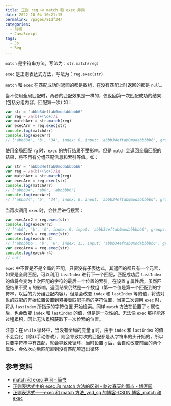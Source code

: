 ```yaml
---
title: 正则 reg 中 match 和 exec 异同
date: 2022-10-04 10:21:15
permalink: /pages/81df34/
categories:
  - 前端
  - JavaScript
tags:
  - Js
  - Reg
---
```


`match` 是字符串方法，写法为：`str.match(reg)`

`exec` 是正则表达式方法，写法为：`reg.exec(str)`

`match` 和 `exec` 在匹配成功时返回的都是数组，在没有匹配上时返回的都是 `null`。

当不使用全局匹配时，两者的匹配效果是一样的，仅返回第一次匹配成功的结果.(包括分组内容，匹配第一次) 如：

```js
var str = 'abbb34eftab0modabbbbb6'
var reg = /a(b)+(\d+)/i
var matchArr = str.match(reg)
var execArr = reg.exec(str)
console.log(matchArr)
console.log(execArr)
// ['abbb34', 'b', '34', index: 0, input: 'abbb34eftab0modabbbbb6', groups: undefined]
```

使用全局匹配 `/g` 时，`exec` 的执行结果不受影响。但是 `match` 会返回全局匹配的结果，将不再有分组匹配信息和索引等值。如：

```js
var str = 'abbb34eftab0modabbbbb6'
var reg = /a(b)+(\d+)/ig
var matchArr = str.match(reg)
var execArr = reg.exec(str)
console.log(matchArr)
// ['abbb34', 'ab0', 'abbbbb6']
console.log(execArr)
// ['abbb34', 'b', '34', index: 0, input: 'abbb34eftab0modabbbbb6', groups: undefined]
```

当再次调用 `exec` 时，会往后进行搜索：

```js
var execArr2 = reg.exec(str)
console.log(execArr2)
// ['ab0', 'b', '0', index: 9, input: 'abbb34eftab0modabbbbb6', groups: undefined]
var execArr3 = reg.exec(str)
console.log(execArr3)
// ['abbbbb6', 'b', '6', index: 15, input: 'abbb34eftab0modabbbbb6', groups: undefined]
var execArr4 = reg.exec(str)
console.log(execArr4)
// null
```

`exec` 中不管是不是全局的匹配，只要没有子表达式，其返回的都只有一个元素，如果是全局匹配，可以利用 `lastIndex` 进行下一个匹配，匹配成功后 `lastIndex` 的值将会变为上次匹配的字符的最后一个位置的索引。在设置 `g` 属性后，虽然匹配结果不受 `g` 的影响，返回结果仍然是一个数组（第一个值是第一个匹配到的字符串，以后的为分组匹配内容），但是会改变 `index` 和 `lastIndex` 等的值，将该对象的匹配的开始位置设置到紧接着匹配子串的字符位置，当第二次调用 `exec` 时，将从 `lastIndex` 所指示的字符位置 开始检索。同样 `match` 方法在设置了 `g` 属性后，也会改变 `index` 和 `lastIndex` 的值，但是是一次性的。无法像 `exec` 那样能逐过程累积，因此无法累积获取下一次检索的位置。

注意：在 `while` 循环中，当没有全局的变量 `g` 时，由于 `index` 和 `lastIndex` 的值不会变化（除非手动修改），则会导致每次的匹配都是从字符串的头开始的，所以只要字符串中有匹配，就会导致死循环，当时设置 `g` 后，会自动改变前面的两个属性，会依次向后匹配直到没有匹配项退出循环

## 参考资料

- [match 和 exec 异同 - 简书](https://www.jianshu.com/p/ebc9b68d53dd)
- [正则表达式中的 exec 和 match 方法的区别 - 路过春天的雨点 - 博客园](https://www.cnblogs.com/qhantime/p/11408200.html)
- [正则表达式——exec 和 match 方法_ynd_sg 的博客-CSDN 博客_match 和 exec](https://blog.csdn.net/ynd_sg/article/details/86760346)
